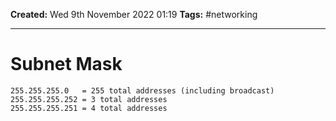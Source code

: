 **Created:** Wed 9th November 2022 01:19
**Tags:** #networking

---

# Subnet Mask

```
255.255.255.0   = 255 total addresses (including broadcast)
255.255.255.252 = 3 total addresses
255.255.255.251 = 4 total addresses
```